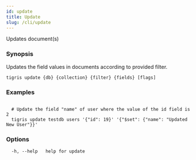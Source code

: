 ```yaml
---
id: update
title: Update
slug: /cli/update
---
```


Updates document(s)

### Synopsis

Updates the field values in documents according to provided filter.

```
tigris update {db} {collection} {filter} {fields} [flags]
```

### Examples

```

  # Update the field "name" of user where the value of the id field is 2
  tigris update testdb users '{"id": 19}' '{"$set": {"name": "Updated New User"}}'

```

### Options

```
  -h, --help   help for update
```
